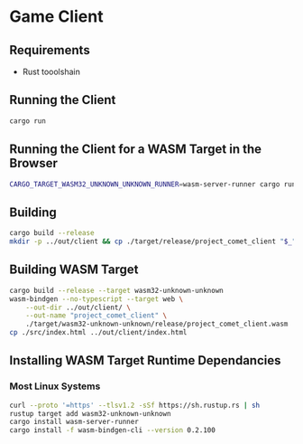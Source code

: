 # Game Client

## Requirements
- Rust tooolshain

## Running the Client
```sh
cargo run
```

## Running the Client for a WASM Target in the Browser
```sh
CARGO_TARGET_WASM32_UNKNOWN_UNKNOWN_RUNNER=wasm-server-runner cargo run --target wasm32-unknown-unknown
```

## Building
```sh
cargo build --release
mkdir -p ../out/client && cp ./target/release/project_comet_client "$_"
```

## Building WASM Target
```sh
cargo build --release --target wasm32-unknown-unknown
wasm-bindgen --no-typescript --target web \
    --out-dir ../out/client/ \
    --out-name "project_comet_client" \
    ./target/wasm32-unknown-unknown/release/project_comet_client.wasm
cp ./src/index.html ../out/client/index.html
```

## Installing WASM Target Runtime Dependancies
### Most Linux Systems
```sh
curl --proto '=https' --tlsv1.2 -sSf https://sh.rustup.rs | sh
rustup target add wasm32-unknown-unknown
cargo install wasm-server-runner
cargo install -f wasm-bindgen-cli --version 0.2.100
```
